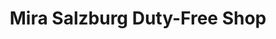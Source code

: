 ---
title: "Mira Salzburg Duty-Free Shop"
url: /salzburg/mira-salzburg-duty-free-shop/
shop: Andenken
---